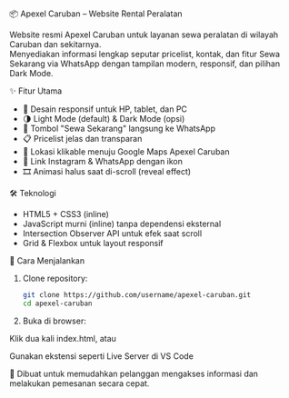 📦 Apexel Caruban – Website Rental Peralatan

Website resmi Apexel Caruban untuk layanan sewa peralatan di wilayah Caruban dan sekitarnya.  
Menyediakan informasi lengkap seputar pricelist, kontak, dan fitur Sewa Sekarang via WhatsApp dengan tampilan modern, responsif, dan pilihan Dark Mode.

✨ Fitur Utama
- 📱 Desain responsif untuk HP, tablet, dan PC  
- 🌗 Light Mode (default) & Dark Mode (opsi)  
- 🎯 Tombol "Sewa Sekarang" langsung ke WhatsApp
- 📋 Pricelist jelas dan transparan  
- 📍 Lokasi klikable menuju Google Maps Apexel Caruban  
- 💬 Link Instagram & WhatsApp dengan ikon  
- 🎞 Animasi halus saat di-scroll (reveal effect)

🛠 Teknologi
- HTML5 + CSS3 (inline)  
- JavaScript murni (inline) tanpa dependensi eksternal  
- Intersection Observer API untuk efek saat scroll  
- Grid & Flexbox untuk layout responsif  

🚀 Cara Menjalankan
1. Clone repository:
   ```bash
   git clone https://github.com/username/apexel-caruban.git
   cd apexel-caruban

2. Buka di browser:

Klik dua kali index.html, atau

Gunakan ekstensi seperti Live Server di VS Code

🚩 Dibuat untuk memudahkan pelanggan mengakses informasi dan melakukan pemesanan secara cepat.
